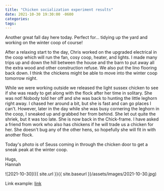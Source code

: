 ```yaml
---
title: "Chicken socialization experiment results"
date: 2021-10-30 19:30:00 -0600
categories:
tags:
---
```


Another great fall day here today. Perfect for... tidying up the yard and working on the winter coop of course!

After a relaxing start to the day, Chris worked on the upgraded electrical in the coop which will run the fan, cosy coop, heater, and lights. I made many trips up and down the hill between the house and the barn to put away all the extra wood and other construction refuse. We also put the lino flooring back down. I think the chickens might be able to move into the winter coop tomorrow night.

While we were working outside we released the light sussex chicken to see if she was ready to get along with the flock after her time in solitary. She was not! Nobody told her off and she was back to hunting the little leghorn right away. I chased her around a bit, but she is fast and can go places I can't. However, later in the day while she was busy cornering the leghorn in the coop, I sneaked up and grabbed her from behind. She let out quite the shriek, but it was too late. She is now back in the Chick-frame. I have asked a friend from work who also has chickens if he will trade us a chicken for her. She doesn't bug any of the other hens, so hopefully she will fit in with another flock.

Today's photo is of Seuss coming in through the chicken door to get a sneak peak at the winter coop. 

Hugs,<br />
Hannah

![2021-10-30]({{ site.url }}{{ site.baseurl }}/assets/images/2021-10-30.jpg)

Link example: [link](https://minimalistbaker.com/lentil-eggplant-lasagna/ "Link text")